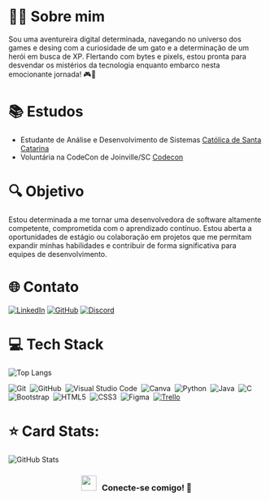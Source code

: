 # 👩‍💻 Sobre mim 

Sou uma aventureira digital determinada, navegando no universo dos games e desing com a curiosidade de um gato e a determinação de um herói em busca de XP. Flertando com bytes e pixels, estou pronta para desvendar os mistérios da tecnologia enquanto embarco nesta emocionante jornada! 🎮💾

# 📚 Estudos
- Estudante de Análise e Desenvolvimento de Sistemas [Católica de Santa Catarina](https://www.catolicasc.org.br/)
- Voluntária na CodeCon de Joinville/SC [Codecon](https://codecon.dev/)


# 🔍 Objetivo

Estou determinada a me tornar uma desenvolvedora de software altamente competente, comprometida com o aprendizado contínuo. Estou aberta a oportunidades de estágio ou colaboração em projetos que me permitam expandir minhas habilidades e contribuir de forma significativa para equipes de desenvolvimento.

# 🌐 Contato
[![LinkedIn](https://img.shields.io/badge/LinkedIn-000?style=for-the-badge&logo=linkedin&logoColor=0E76A8)](https://www.linkedin.com/in/let%C3%ADcia-maria-soares-fl%C3%BCgel/)
[![GitHub](https://img.shields.io/badge/GitHub-100000?style=for-the-badge&logo=github&logoColor=white)](https://github.com/leticiasoaresfl)
[![Discord](https://img.shields.io/badge/Discord-7289DA?style=for-the-badge&logo=discord&logoColor=0E76A8)](https://discord.com/channels/@leticiamariasoaresflugel)

# 💻 Tech Stack

![Top Langs](https://github-readme-stats.vercel.app/api/top-langs/?username=leticiasoaresfl&layout=compact&bg_color=000&border_color=30A3DC&title_color=E94D5F&text_color=FFF)

![Git](https://img.shields.io/badge/git-%23F05033.svg?style=for-the-badge&logo=git&logoColor=white)&nbsp;
![GitHub](https://img.shields.io/badge/github-%23121011.svg?style=for-the-badge&logo=github&logoColor=white)&nbsp;
![Visual Studio Code](https://img.shields.io/badge/Visual%20Studio%20Code-0078d7.svg?style=for-the-badge&logo=visual-studio-code&logoColor=white)&nbsp;
![Canva](https://img.shields.io/badge/Canva-%2300C4CC.svg?style=for-the-badge&logo=Canva&logoColor=white)&nbsp;
![Python](https://img.shields.io/badge/python-3670A0?style=for-the-badge&logo=python&logoColor=ffdd54)&nbsp;
![Java](https://img.shields.io/badge/java-%23ED8B00.svg?style=for-the-badge&logo=java&logoColor=white)&nbsp;
![C](https://img.shields.io/badge/c-%2300599C.svg?style=for-the-badge&logo=c&logoColor=white)&nbsp;
![Bootstrap](https://img.shields.io/badge/bootstrap-%23563D7C.svg?style=for-the-badge&logo=bootstrap&logoColor=white)&nbsp;
![HTML5](https://img.shields.io/badge/html5-%23E34F26.svg?style=for-the-badge&logo=html5&logoColor=white)&nbsp;
![CSS3](https://img.shields.io/badge/css3-%231572B6.svg?style=for-the-badge&logo=css3&logoColor=white)&nbsp;
![Figma](https://img.shields.io/badge/figma-%23F24E1E.svg?style=for-the-badge&logo=figma&logoColor=white)&nbsp;
<a href="#"><img alt="Trello" src="https://img.shields.io/badge/Trello-0052CC?style=for-the-badge&logo=trello&logoColor=white"></a>

# ⭐ Card Stats:
![GitHub Stats](https://github-readme-stats.vercel.app/api?username=leticiasoaresfl&theme=transparent&bg_color=000&border_color=30A3DC&show_icons=true&icon_color=30A3DC&title_color=E94D5F&text_color=FFF)



<h3 align="center" > <img src="https://media.giphy.com/media/iY8CRBdQXODJSCERIr/giphy.gif" width="30" height="30" style="margin-right: 10px;">Conecte-se comigo! 🤝 </h3>
